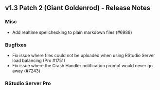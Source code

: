 ## v1.3 Patch 2 (Giant Goldenrod) - Release Notes


### Misc

- Add realtime spellchecking to plain markdown files (#6988)

### Bugfixes

- Fix issue where files could not be uploaded when using RStudio Server load balancing (Pro #1751)
- Fix issue where the Crash Handler notification prompt would never go away (#7243)

### RStudio Server Pro

